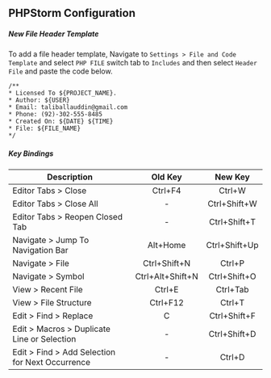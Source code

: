 ## PHPStorm Configuration

##### New File Header Template
To add a file header template, Navigate to `Settings > File and Code Template` and select `PHP FILE` switch tab to `Includes` and then select `Header File` and paste the code below.
```
/**
* Licensed To ${PROJECT_NAME}.
* Author: ${USER}
* Email: taliballauddin@gmail.com
* Phone: (92)-302-555-8485
* Created On: ${DATE} ${TIME}
* File: ${FILE_NAME}
*/
 ```

##### Key Bindings


| Description   | Old Key       | New Key|
| ------------- |:-------------:| :-----:|
| Editor Tabs > Close      | Ctrl+F4 | Ctrl+W |
| Editor Tabs > Close All      | -      |   Ctrl+Shift+W |
| Editor Tabs > Reopen Closed Tab | -      |    Ctrl+Shift+T |
| Navigate > Jump To Navigation Bar | Alt+Home      |    Ctrl+Shift+Up |
| Navigate > File | Ctrl+Shift+N      |    Ctrl+P |
| Navigate > Symbol      | Ctrl+Alt+Shift+N | Ctrl+Shift+O |
| View > Recent File      | Ctrl+E | Ctrl+Tab |
| View > File Structure      | Ctrl+F12 | Ctrl+T |
| Edit > Find > Replace      | C | Ctrl+Shift+F |
| Edit > Macros > Duplicate Line or Selection      | - | Ctrl+Shift+D |
| Edit > Find > Add Selection for Next Occurrence      | - | Ctrl+D |


